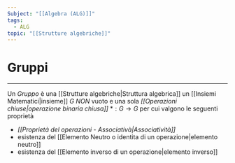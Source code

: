 ```yaml
---
Subject: "[[Algebra (ALG)]]"
tags:
  - ALG
topic: "[[Strutture algebriche]]"
---
```


# Gruppi
---
Un _Gruppo_ è una [[Strutture algebriche|Struttura algebrica]] un [[Insiemi Matematici|insieme]] $G$  _NON_ vuoto e una sola _[[Operazioni chiuse|operazione binaria chiusa]]_ $*:G \rightarrow G$  per cui valgono le seguenti proprietà
- _[[Proprietà del operazioni - Associativà|Associatività]]_
- esistenza del [[Elemento Neutro o identita di un operazione|elemento neutro]]
- esistenza del [[Elemento inverso di un operazione|elemento inverso]]